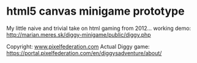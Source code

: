 # html5 canvas minigame prototype

My little naive and trivial take on html gaming from 2012... 
working demo: http://marian.meres.sk/diggy-minigame/public/diggy.php


Copyright: www.pixelfederation.com 
Actual Diggy game: https://portal.pixelfederation.com/en/diggysadventure/about/
